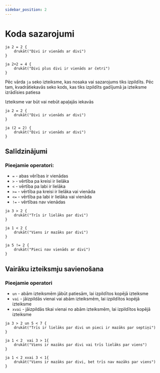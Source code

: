 ```yaml
---
sidebar_position: 2
---
```


# Koda sazarojumi

```
ja 2 = 2 {
    drukāt("Divi ir vienāds ar divi")
}

ja 2+2 = 4 {
    drukāt("Divi plus divi ir vienāds ar četri")
}
```

Pēc vārda `ja` seko izteiksme, kas nosaka vai sazarojums tiks izpildīts. Pēc tam, kvadrātiekavās seko kods, kas tiks izpildīts gadījumā ja izteiksme izrādīsies patiesa

Izteiksme var būt vai nebūt apaļajās iekavās

```
ja 2 = 2 {
    drukāt("Divi ir vienāds ar divi")
}

ja (2 = 2) {
    drukāt("Divi ir vienāds ar divi")
}
```

## Salīdzinājumi

### Pieejamie operatori:

- `=` - abas vērības ir vienādas
- `>` - vērtība pa kreisi ir lielāka
- `<` - vērtība pa labi ir lielāka
- `>=` - vērtība pa kreisi ir lielāka vai vienāda
- `<=` - vērtība pa labi ir lielāka vai vienāda
- `!=` - vērtības nav vienādas

```
ja 3 > 2 {
    drukāt("Trīs ir lielāks par divi")
}

ja 1 < 2 {
    drukāt("Viens ir mazāks par divi")
}

ja 5 != 2 {
    drukāt("Pieci nav vienāds ar divi")
}
```

## Vairāku izteiksmju savienošana

### Pieejamie operatori

- `un` - abām izteiksmēm jābūt patiesām, lai izpildītos kopējā izteiksme
- `vai` - jāizpildās vienai vai abām izteiksmēm, lai izpildītos kopējā izteiksme
- `xvai` - jāizpildās tikai vienai no abām izteiksmēm, lai izpildītos kopējā izteiksme

```
ja 3 > 2 un 5 < 7 {
    drukāt("Trīs ir lielāks par divi un pieci ir mazāks par septiņi")
}

ja 1 < 2  vai 3 > 1{
    drukāt("Viens ir mazāks par divi vai trīs lielāks par viens")
}

ja 1 < 2 xvai 3 < 1{
    drukāt("Viens ir mazāks par divi, bet trīs nav mazāks par viens")
}
```
